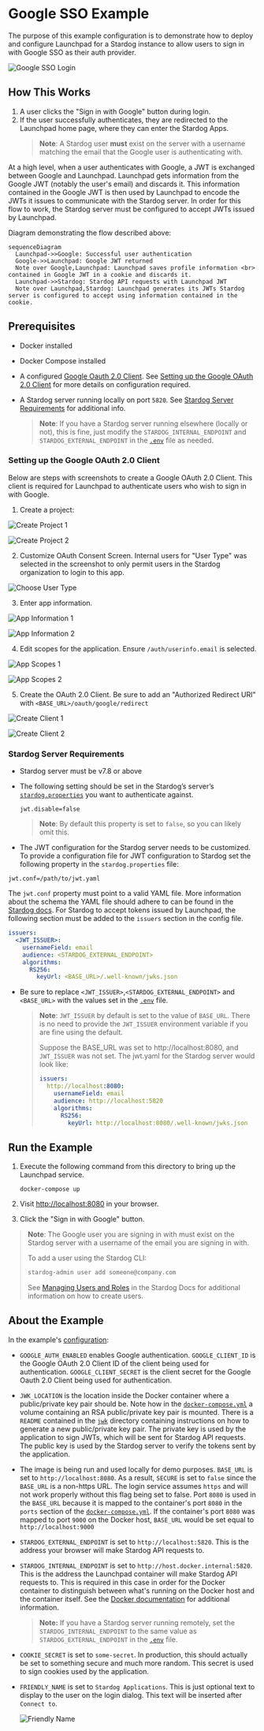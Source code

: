 # Google SSO Example

The purpose of this example configuration is to demonstrate how to deploy and configure Launchpad for a Stardog instance to allow users to sign in with Google SSO as their auth provider.

![Google SSO Login](./img/google.gif)

## How This Works

1. A user clicks the "Sign in with Google" button during login.
2. If the user successfully authenticates, they are redirected to the Launchpad home page, where they can enter the Stardog Apps.
   > **Note**:
   > A Stardog user **must** exist on the server with a username matching the email that the Google user is authenticating with.

At a high level, when a user authenticates with Google, a JWT is exchanged between Google and Launchpad. Launchpad gets information from the Google JWT (notably the user's email) and discards it. This information contained in the Google JWT is then used by Launchpad to encode the JWTs it issues to communicate with the Stardog server. In order for this flow to work, the Stardog server must be configured to accept JWTs issued by Launchpad.

Diagram demonstrating the flow described above:

```mermaid
sequenceDiagram
  Launchpad->>Google: Successful user authentication
  Google->>Launchpad: Google JWT returned
  Note over Google,Launchpad: Launchpad saves profile information <br> contained in Google JWT in a cookie and discards it.
  Launchpad->>Stardog: Stardog API requests with Launchpad JWT
  Note over Launchpad,Stardog: Launchpad generates its JWTs Stardog server is configured to accept using information contained in the cookie.
```

## Prerequisites

- Docker installed
- Docker Compose installed
- A configured [Google Oauth 2.0 Client](https://developers.google.com/identity/protocols/oauth2). See [Setting up the Google OAuth 2.0 Client](#setting-up-the-google-oauth-2.0-client) for more details on configuration required.
- A Stardog server running locally on port `5820`. See [Stardog Server Requirements](#stardog-server-requirements) for additional info.

  > **Note**:
  > If you have a Stardog server running elsewhere (locally or not), this is fine, just modify the `STARDOG_INTERNAL_ENDPOINT` and `STARDOG_EXTERNAL_ENDPOINT` in the [`.env`](.env) file as needed.

### Setting up the Google OAuth 2.0 Client

Below are steps with screenshots to create a Google OAuth 2.0 Client. This client is required for Launchpad to authenticate users who wish to sign in with Google.

1. Create a project:

  ![Create Project 1](./img/google-client/1.png)

  ![Create Project 2](./img/google-client/2.png)

2. Customize OAuth Consent Screen. Internal users for "User Type" was selected in the screenshot to only permit users in the Stardog organization to login to this app.

  ![Choose User Type](./img/google-client/3.png)

3. Enter app information.

  ![App Information 1](./img/google-client/4.png)

  ![App Information 2](./img/google-client/5.png)

4. Edit scopes for the application. Ensure `/auth/userinfo.email` is selected.

  ![App Scopes 1](./img/google-client/6.png)

  ![App Scopes 2](./img/google-client/7.png)

5. Create the OAuth 2.0 Client. Be sure to add an "Authorized Redirect URI" with `<BASE_URL>/oauth/google/redirect`

  ![Create Client 1](./img/google-client/8.png)

  ![Create Client 2](./img/google-client/9.png)

### Stardog Server Requirements

- Stardog server must be v7.8 or above
- The following setting should be set in the Stardog’s server’s [`stardog.properties`](https://docs.stardog.com/operating-stardog/server-administration/server-configuration#stardogproperties) you want to authenticate against.

  ```properties
  jwt.disable=false
  ```

  > **Note**:
  > By default this property is set to `false`, so you can likely omit this.

- The JWT configuration for the Stardog server needs to be customized. To provide a configuration file for JWT configuration to Stardog set the following property in the `stardog.properties` file:

```properties
jwt.conf=/path/to/jwt.yaml
```

The `jwt.conf` property must point to a valid YAML file. More information about the schema the YAML file should adhere to can be found in the [Stardog docs](https://docs.stardog.com/operating-stardog/security/oauth-integration#configuring-stardog). For Stardog to accept tokens issued by Launchpad, the following section must be added to the `issuers` section in the config file.

```yaml
issuers:
  <JWT_ISSUER>:
    usernameField: email
    audience: <STARDOG_EXTERNAL_ENDPOINT>
    algorithms:
      RS256:
        keyUrl: <BASE_URL>/.well-known/jwks.json
```

- Be sure to replace `<JWT_ISSUER>`,`<STARDOG_EXTERNAL_ENDPOINT>` and `<BASE_URL>` with the values set in the [`.env`](./.env) file.

  > **Note**:
  > `JWT_ISSUER` by default is set to the value of `BASE_URL`. There is no need to provide the `JWT_ISSUER` environment variable if you are fine using the default.
  > 
  > Suppose the BASE_URL was set to http://localhost:8080, and `JWT_ISSUER` was not set. The jwt.yaml for the Stardog server would look  like:
  > ```yaml
  > issuers:
  >   http://localhost:8080:
  >     usernameField: email
  >     audience: http://localhost:5820 
  >     algorithms:
  >       RS256:
  >         keyUrl: http://localhost:8080/.well-known/jwks.json
  > ```

## Run the Example

1. Execute the following command from this directory to bring up the Launchpad service.

   ```
   docker-compose up
   ```

2. Visit [http://localhost:8080](http://localhost:8080) in your browser.

3. Click the "Sign in with Google" button.

  > **Note**:
  > The Google user you are signing in with must exist on the Stardog server with a username of the email you are signing in with.
  > 
  > To add a user using the Stardog CLI:
  > ```bash
  > stardog-admin user add someone@company.com
  > ```
  > See [Managing Users and Roles](https://docs.stardog.com/operating-stardog/security/managing-users-and-roles#create-a-user) in the Stardog Docs for additional information on how to create users.

## About the Example

In the example's [configuration](./.env):

- `GOOGLE_AUTH_ENABLED` enables Google authentication. `GOOGLE_CLIENT_ID` is the Google OAuth 2.0 Client ID of the client being used for authentication. `GOOGLE_CLIENT_SECRET` is the client secret for the Google Oauth 2.0 Client being used for authentication.
- `JWK_LOCATION` is the location inside the Docker container where a public/private key pair should be. Note how in the [`docker-compose.yml`](./docker-compose.yml) a volume containing an RSA public/private key pair is mounted. There is a `README` contained in the [`jwk`](./jwk) directory containing instructions on how to generate a new public/private key pair. The private key is used by the application to sign JWTs, which will be sent for Stardog API requests. The public key is used by the Stardog server to verify the tokens sent by the application.
- The image is being run and used locally for demo purposes. `BASE_URL` is set to `http://localhost:8080`. As a result, `SECURE` is set to `false` since the `BASE_URL` is a non-https URL. The login service assumes `https` and will not work properly without this flag being set to false. Port `8080` is used in the `BASE_URL` because it is mapped to the container's port `8080` in the `ports` section of the [`docker-compose.yml`](docker-compse.yml). If the container's port `8080` was mapped to port `9000` on the Docker host, `BASE_URL` would be set equal to `http://localhost:9000`
- `STARDOG_EXTERNAL_ENDPOINT` is set to `http://localhost:5820`. This is the address your browser will make Stardog API requests to.
- `STARDOG_INTERNAL_ENDPOINT` is set to `http://host.docker.internal:5820`. This is the address the Launchpad container will make Stardog API requests to. This is required in this case in order for the Docker container to distinguish between what's running on the Docker host and the container itself. See the [Docker documentation](https://docs.docker.com/desktop/networking/#i-want-to-connect-from-a-container-to-a-service-on-the-host) for additional information.

  > **Note:**
  > If you have a Stardog server running remotely, set the `STARDOG_INTERNAL_ENDPOINT` to the same value as `STARDOG_EXTERNAL_ENDPOINT` in the [`.env`](.env) file.

- `COOKIE_SECRET` is set to `some-secret`. In production, this should actually be set to something secure and much more random. This secret is used to sign cookies used by the application.
- `FRIENDLY_NAME` is set to `Stardog Applications`. This is just optional text to display to the user on the login dialog. This text will be inserted after `Connect to`.

  ![Friendly Name](./img/friendly-name.png)

